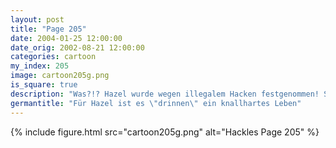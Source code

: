 ```yaml
---
layout: post
title: "Page 205"
date: 2004-01-25 12:00:00
date_orig: 2002-08-21 12:00:00
categories: cartoon
my_index: 205
image: cartoon205g.png
is_square: true
description: "Was?!? Hazel wurde wegen illegalem Hacken festgenommen! Sie kann nicht in einem Gefängnis überleben...die Gefangenen werden sie dort zerreißen Wir müssen sie besuchen Wir suchen unsere Freundin Hazel Hopkins Ha! Hab dich Wo hast du den Raketenwerfer bekommen Gefängnisse sehen im TV schrecklicher aus. Hazel Katrina Vittles Hackles"
germantitle: "Für Hazel ist es \"drinnen\" ein knallhartes Leben"
---
```


{% include figure.html src="cartoon205g.png" alt="Hackles Page 205"  %}
